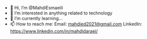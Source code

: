- 👋 Hi, I’m @MahdiEsmaeili
- 👀 I’m interested in anything related to technology
- 🌱 I’m currently learning...
- 📫 How to reach me:
Email: mahdied2021@gmail.com
LinkedIn: https://www.linkedin.com/in/mahdidaraei/

<!---
MahdiEsmaeili/MahdiEsmaeili is a ✨ special ✨ repository because its `README.md` (this file) appears on your GitHub profile.
You can click the Preview link to take a look at your changes.
--->
